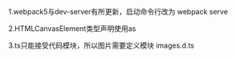 1.webpack5与dev-server有所更新，启动命令行改为 webpack serve

2.HTMLCanvasElement类型声明使用as

3.ts只能接受代码模块，所以图片需要定义模块 images.d.ts
